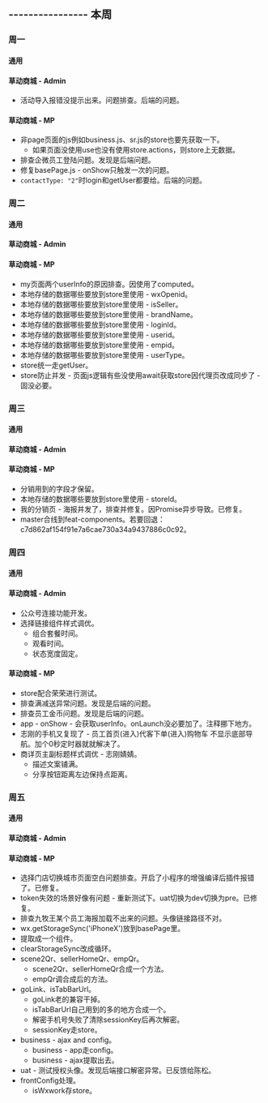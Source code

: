 ## ---------------- 本周

### 周一
#### 通用
#### 草动商城 - Admin
* 活动导入报错没提示出来。问题排查。后端的问题。
#### 草动商城 - MP
* 非page页面的js例如business.js、sr.js的store也要先获取一下。
  - 如果页面没使用use也没有使用store.actions，则store上无数据。
* 排查企微员工登陆问题。发现是后端问题。
* 修复basePage.js - onShow只触发一次的问题。
* `contactType: "2"`时login和getUser都要给。后端的问题。

### 周二
#### 通用
#### 草动商城 - Admin
#### 草动商城 - MP
* my页面两个userInfo的原因排查。因使用了computed。
* 本地存储的数据哪些要放到store里使用 - wxOpenid。
* 本地存储的数据哪些要放到store里使用 - isSeller。
* 本地存储的数据哪些要放到store里使用 - brandName。
* 本地存储的数据哪些要放到store里使用 - loginId。
* 本地存储的数据哪些要放到store里使用 - userid。
* 本地存储的数据哪些要放到store里使用 - empid。
* 本地存储的数据哪些要放到store里使用 - userType。
* store统一走getUser。
* store防止并发 - 页面js逻辑有些没使用await获取store因代理页改成同步了 - 固没必要。

### 周三
#### 通用
#### 草动商城 - Admin
#### 草动商城 - MP
* 分销用到的字段才保留。
* 本地存储的数据哪些要放到store里使用 - storeId。
* 我的分销页 - 海报并发了，排查并修复。因Promise异步导致。已修复。
* master合线到feat-components。若要回退：c7d862af154f91e7a6cae730a34a9437886c0c92。

### 周四
#### 通用
#### 草动商城 - Admin
* 公众号连接功能开发。
* 选择链接组件样式调优。
  - 组合套餐时间。
  - 观看时间。
  - 状态宽度固定。
#### 草动商城 - MP
* store配合荣荣进行测试。
* 排查满减送异常问题。发现是后端的问题。
* 排查员工金币问题。发现是后端的问题。
* app - onShow - 会获取userInfo。onLaunch没必要加了。注释挪下地方。
* 志刚的手机又复现了 - 员工首页(进入)代客下单(进入)购物车 不显示底部导航。加个0秒定时器就就解决了。
* 商详页主副标题样式调优 - 志刚婧婧。
  - 描述文案铺满。
  - 分享按钮距离左边保持点距离。

### 周五
#### 通用
#### 草动商城 - Admin
#### 草动商城 - MP
* 选择门店切换城市页面空白问题排查。开启了小程序的增强编译后插件报错了。已修复。
* token失效的场景好像有问题 - 重新测试下。uat切换为dev切换为pre。已修复。
* 排查九牧王某个员工海报加载不出来的问题。头像链接路径不对。
* wx.getStorageSync('iPhoneX')放到basePage里。
* <view wx:if="{{iPhoneX}}" class="iPhoneXh"></view>提取成一个组件。
* clearStorageSync改成循环。
* scene2Qr、sellerHomeQr、empQr。
  - scene2Qr、sellerHomeQr合成一个方法。
  - empQr调合成后的方法。
* goLink、isTabBarUrl。
  - goLink老的兼容干掉。
  - isTabBarUrl自己用到的多的地方合成一个。
  - 解密手机号失败了清除sessionKey后再次解密。
  - sessionKey走store。
* business - ajax and config。
  - business - app走config。
  - business - ajax提取出去。
* uat - 测试授权头像。发现后端接口解密异常。已反馈给陈松。
* frontConfig处理。
  - isWxwork存store。
